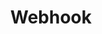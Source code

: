 ---
title: Webhook
excerpt: ''
deprecated: false
hidden: false
metadata:
  title: ''
  description: ''
  robots: index
next:
  description: ''
---